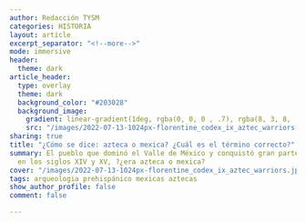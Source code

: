 ```yaml
---
author: Redacción TYSM
categories: HISTORIA
layout: article
excerpt_separator: "<!--more-->"
mode: immersive
header:
  theme: dark
article_header:
  type: overlay
  theme: dark
  background_color: "#203028"
  background_image:
    gradient: linear-gradient(1deg, rgba(0, 0, 0 , .7), rgba(8, 3, 8, .9))
    src: "/images/2022-07-13-1024px-florentine_codex_ix_aztec_warriors.jpeg"
sharing: true
title: "¿Cómo se dice: azteca o mexica? ¿Cuál es el término correcto?"
summary: El pueblo que dominó el Valle de México y conquistó gran parte de Mesoamérica
  en los siglos XIV y XV, ?¿era azteca o mexica?
cover: "/images/2022-07-13-1024px-florentine_codex_ix_aztec_warriors.jpeg"
tags: arqueologia prehispánico mexicas aztecas
show_author_profile: false
comment: false

---
```

